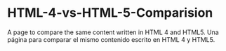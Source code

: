 # HTML-4-vs-HTML-5-Comparision
A page to compare the same content written in HTML 4 and HTML5.
Una página para comparar el mismo contenido escrito en HTML 4 y HTML5.

